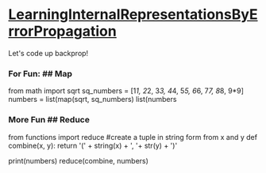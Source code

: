# [LearningInternalRepresentationsByErrorPropagation](http://www.cs.toronto.edu/~fritz/absps/pdp8.pdf)
Let's code up backprop!

### For Fun: ## Map

from math import sqrt
sq_numbers = [1*1, 2*2, 3*3, 4*4, 5*5, 6*6, 7*7, 8*8, 9*9]
numbers = list(map(sqrt, sq_numbers)
list(numbers

### More Fun ## Reduce

from functions import reduce
#create a tuple in string form from x and y
def combine(x, y):
  return '(' + string(x) + ', '+ str(y) + ')'
  
 print(numbers)
 reduce(combine, numbers)
